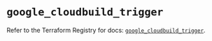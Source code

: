 # `google_cloudbuild_trigger`

Refer to the Terraform Registry for docs: [`google_cloudbuild_trigger`](https://registry.terraform.io/providers/hashicorp/google/6.9.0/docs/resources/cloudbuild_trigger).
